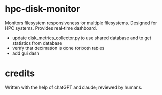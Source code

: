 # hpc-disk-monitor
Monitors filesystem responsiveness  for multiple filesystems. Designed for HPC systems. Provides real-time dashboard.

* update disk_metrics_collector.py to use shared database and to get statistics from database
* verify that decimation is done for both tables
* add gui dash

# credits
Written with the help of chatGPT and claude; reviewed by humans. 
